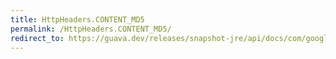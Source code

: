 ```yaml
---
title: HttpHeaders.CONTENT_MD5
permalink: /HttpHeaders.CONTENT_MD5/
redirect_to: https://guava.dev/releases/snapshot-jre/api/docs/com/google/common/net/HttpHeaders.html#CONTENT_MD5
---
```

